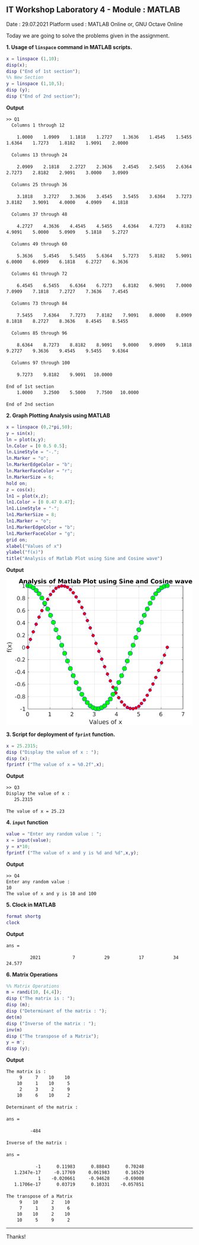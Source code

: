 ## IT Workshop Laboratory 4 - Module : MATLAB
Date : 29.07.2021
Platform used : MATLAB Online or, GNU Octave Online

Today we are going to solve the problems given in the assignment.

**1. Usage of `linspace` command in MATLAB scripts.**
```matlab
x = linspace (1,10);
disp(x);
disp ("End of 1st section");
%% New Section
y = linspace (1,10,5);
disp (y);
disp ("End of 2nd section");
```

**Output**
```
>> Q1
  Columns 1 through 12

    1.0000    1.0909    1.1818    1.2727    1.3636    1.4545    1.5455    1.6364    1.7273    1.8182    1.9091    2.0000

  Columns 13 through 24

    2.0909    2.1818    2.2727    2.3636    2.4545    2.5455    2.6364    2.7273    2.8182    2.9091    3.0000    3.0909

  Columns 25 through 36

    3.1818    3.2727    3.3636    3.4545    3.5455    3.6364    3.7273    3.8182    3.9091    4.0000    4.0909    4.1818

  Columns 37 through 48

    4.2727    4.3636    4.4545    4.5455    4.6364    4.7273    4.8182    4.9091    5.0000    5.0909    5.1818    5.2727

  Columns 49 through 60

    5.3636    5.4545    5.5455    5.6364    5.7273    5.8182    5.9091    6.0000    6.0909    6.1818    6.2727    6.3636

  Columns 61 through 72

    6.4545    6.5455    6.6364    6.7273    6.8182    6.9091    7.0000    7.0909    7.1818    7.2727    7.3636    7.4545

  Columns 73 through 84

    7.5455    7.6364    7.7273    7.8182    7.9091    8.0000    8.0909    8.1818    8.2727    8.3636    8.4545    8.5455

  Columns 85 through 96

    8.6364    8.7273    8.8182    8.9091    9.0000    9.0909    9.1818    9.2727    9.3636    9.4545    9.5455    9.6364

  Columns 97 through 100

    9.7273    9.8182    9.9091   10.0000

End of 1st section
    1.0000    3.2500    5.5000    7.7500   10.0000

End of 2nd section
```

**2. Graph Plotting Analysis using MATLAB**
```matlab
x = linspace (0,2*pi,50);
y = sin(x);
ln = plot(x,y);
ln.Color = [0 0.5 0.5];
ln.LineStyle = "-.";
ln.Marker = "o";
ln.MarkerEdgeColor = "b";
ln.MarkerFaceColor = "r";
ln.MarkerSize = 6;
hold on;
z = cos(x);
ln1 = plot(x,z);
ln1.Color = [0 0.47 0.47];
ln1.LineStyle = "-";
ln1.MarkerSize = 8;
ln1.Marker = "o";
ln1.MarkerEdgeColor = "b";
ln1.MarkerFaceColor = "g";
grid on;
xlabel("Values of x")
ylabel("f(x)")
title("Analysis of Matlab Plot using Sine and Cosine wave")
```
**Output**

![](https://github.com/abhisheks008/Fifth-Semester-UEMK-2019-2023-Batch/blob/main/IT%20WORKSHOP/Snapshots/plot.png)

**3. Script for deployment of `fprint` function.**
```matlab
x = 25.2315;
disp ("Display the value of x : ");
disp (x);
fprintf ("The value of x = %0.2f",x);
```

**Output**
```
>> Q3
Display the value of x : 
   25.2315

The value of x = 25.23
```

**4. `input` function**
```matlab
value = "Enter any random value : ";
x = input(value);
y = x*10;
fprintf ("The value of x and y is %d and %d",x,y);
```
**Output**
```
>> Q4
Enter any random value : 
10
The value of x and y is 10 and 100
```

**5. Clock in MATLAB**
```matlab
format shortg
clock
```
**Output**
```
ans =

         2021            7           29           17           34       24.577
```

**6. Matrix Operations**
```matlab
%% Matrix Operations
m = randi(10, [4,4]);
disp ("The matrix is : ");
disp (m);
disp ("Determinant of the matrix : ");
det(m)
disp ("Inverse of the matrix : ");
inv(m)
disp ("The transpose of a Matrix");
y = m';
disp (y);
```
**Output**
```
The matrix is : 
     9     7    10    10
    10     1    10     5
     2     3     2     9
    10     6    10     2

Determinant of the matrix : 

ans =

         -484

Inverse of the matrix : 

ans =

           -1      0.11983      0.88843      0.70248
   1.2347e-17     -0.17769     0.061983      0.16529
            1    -0.020661     -0.94628     -0.69008
   1.1706e-17      0.03719      0.10331    -0.057851
   
The transpose of a Matrix
     9    10     2    10
     7     1     3     6
    10    10     2    10
    10     5     9     2
```

********************************************************
Thanks!
